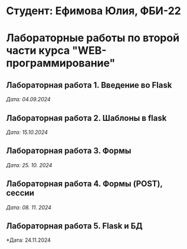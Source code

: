 # Студент: Ефимова Юлия, ФБИ-22

# Лабораторные работы по второй части курса "WEB-программирование"

## Лабораторная работа 1. Введение во Flask

*Дата: 04.09.2024*

## Лабораторная работа 2. Шаблоны в flask

*Дата: 15.10.2024*

## Лабораторная работа 3. Формы

*Дата: 25. 10. 2024*

## Лабораторная работа 4. Формы (POST), сессии

*Дата: 08. 11. 2024*

## Лабораторная работа 5. Flask и БД

*Дата: 24.11.2024